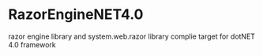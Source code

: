 RazorEngineNET4.0
=================

razor engine library and system.web.razor library complie target for dotNET 4.0 framework
